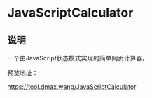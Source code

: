 # JavaScriptCalculator

## 说明

一个由JavaScript状态模式实现的简单网页计算器。

预览地址：

https://tool.dmax.wang/JavaScriptCalculator


